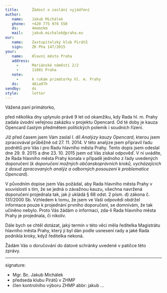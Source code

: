 ```yaml
---
title:      Žádost o zaslání vyjádření
author:
   name:    Jakub Michálek
   phone:   +420 775 978 550
   ds:      4memzkm
   mail:    jakub.michalek@praha.eu
our:
   name:    Zastupitelský klub Pirátů
   sign:    ZK Pha 147/2015
your:
   name:    Hlavní město Praha
   address:
     -      Mariánské náměstí 2/2
     -      11001 Praha
   note:    
     -      k rukám primátorky hl. m. Prahy
   ds:      48ia97h
sendby:     ds
style:      letter
---
```


Vážená paní primátorko,

před několika dny uplynulo právě 9 let od okamžiku, kdy Rada hl. m. Prahy
zadala úvodní veřejnou zakázku v projektu Opencard. Od té doby je kauza Opencard
častým předmětem politických polemik i soudních řízení.

Již před časem jsem Vám zaslal I. díl *Analýzy kauzy Opencard*, kterou jsem zpracovával průběžně od 27. 11. 2014. V této analýze jsem připravil řadu podnětů pro Vás i pro Radu hlavního města Prahy. Tento dopis jsem odeslal dne 29. 9. 2015 a dne 23. 10. 2015 jsem od Vás získal odpověď. V ní uvádíte, že Rada hlavního města Prahy konala v případě jednoho z řady uvedených doporučení (*k doporučení možných občanskoprávních kroků, vycházejících z dosud zpracovaných analýz a odborných posouzení k problematice Opencard*).

V původním dopise jsem Vás požádal, aby Rada hlavního města Prahy v souvislosti s tím, že se jedná o závažnou kauzu, všechna navržená doporučení projednala tak, jak ji ukládá § 68 odst. 2 písm. d) zákona č. 131/2000 Sb. Vzhledem k tomu, že jsem ve Vaší odpovědi obdržel informace pouze k projednání prvního doporučení, se domnívám, že tak učiněno nebylo. Proto Vás žádám o informaci, zda-li Rada hlavního města Prahy je projednala, či nikoliv.

Dále bych se chtěl dotázat, jaký termín v této věci měla ředitelka Magistrátu hlavního města Prahy, který ji byl dán podle usnesení rady a jaké Rada podnikla kroky, když ředitelka nekoná.

Žádám Vás o doručování do datové schránky uvedené v patičce této zprávy.

---
signature:
  - Mgr. Bc. Jakub Michálek
  - předseda klubu Pirátů v ZHMP
  - člen kontrolního výboru ZHMP
abbr:       jakub
...
